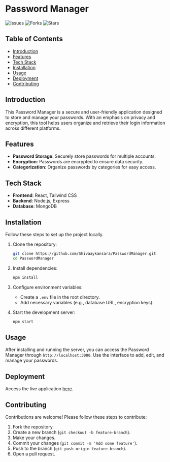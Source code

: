 
# Password Manager

![Issues](https://img.shields.io/github/issues/Shivaaykansara/PasswordManager) ![Forks](https://img.shields.io/github/forks/Shivaaykansara/PasswordManager) ![Stars](https://img.shields.io/github/stars/Shivaaykansara/PasswordManager)

## Table of Contents
- [Introduction](#introduction)
- [Features](#features)
- [Tech Stack](#tech-stack)
- [Installation](#installation)
- [Usage](#usage)
- [Deployment](#deployment)
- [Contributing](#contributing)

## Introduction

This Password Manager is a secure and user-friendly application designed to store and manage your passwords. With an emphasis on privacy and encryption, this tool helps users organize and retrieve their login information across different platforms.

## Features

- **Password Storage**: Securely store passwords for multiple accounts.
- **Encryption**: Passwords are encrypted to ensure data security.
- **Categorization**: Organize passwords by categories for easy access.

## Tech Stack

- **Frontend**: React, Tailwind CSS
- **Backend**: Node.js, Express
- **Database**: MongoDB

## Installation

Follow these steps to set up the project locally.

1. Clone the repository:
   ```bash
   git clone https://github.com/Shivaaykansara/PasswordManager.git
   cd PasswordManager
   ```

2. Install dependencies:
   ```bash
   npm install
   ```

3. Configure environment variables:
   - Create a `.env` file in the root directory.
   - Add necessary variables (e.g., database URL, encryption keys).

4. Start the development server:
   ```bash
   npm start
   ```

## Usage

After installing and running the server, you can access the Password Manager through `http://localhost:3000`. Use the interface to add, edit, and manage your passwords.

## Deployment

Access the live application [here](https://passwordmanager-frontend-0rjt.onrender.com).

## Contributing

Contributions are welcome! Please follow these steps to contribute:

1. Fork the repository.
2. Create a new branch (`git checkout -b feature-branch`).
3. Make your changes.
4. Commit your changes (`git commit -m 'Add some feature'`).
5. Push to the branch (`git push origin feature-branch`).
6. Open a pull request.
